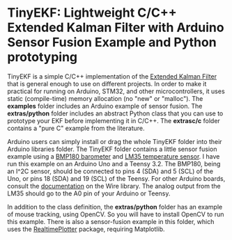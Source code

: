 # TinyEKF: Lightweight C/C++ Extended Kalman Filter with Arduino Sensor Fusion Example and Python prototyping

TinyEKF is a simple C/C++ implementation of the [Extended Kalman Filter](http://home.wlu.edu/~levys/kalman_tutorial/) 
that is general enough to use on different projects.  In order to make it
practical for running on Arduino, STM32, and other microcontrollers, it uses
static (compile-time) memory allocation (no "new" or "malloc").  The
**examples** folder includes an Arduino example of sensor fusion.  The
**extras/python** folder includes an abstract Python class that you can use to
prototype your EKF before implementing it in C/C++. The **extrasc/c** folder
contains a "pure C" example from the literature.

Arduino users can simply install or drag the whole TinyEKF folder into their Arduino libraries folder. 
The TinyEKF folder contains a little sensor fusion example using a 
[BMP180 barometer](https://www.sparkfun.com/products/11824) and 
[LM35 temperature sensor](http://www.robotshop.com/en/dfrobot-lm35-linear-temperature-sensor.html).
I have run this example on an Arduino Uno and a Teensy 3.2. The BMP180, being an I^2C sensor, should be connected
to pins 4 (SDA) and 5 (SCL) of the Uno, or pins 18 (SDA) and 19 (SCL) of the Teensy.  For other Arduino boards,
consult the [documentation](https://www.arduino.cc/en/Reference/Wire) on the Wire library. The analog output
from the LM35 should go to the A0 pin of your Arduino or Teensy.

In addition to the class definition, the **extras/python** folder has an example of mouse tracking, using OpenCV. 
So you will have to install OpenCV to run this example. There is also a sensor-fusion example in this folder,
which uses the [RealtimePlotter](https://github.com/simondlevy/RealtimePlotter) package, requiring
Matplotlib.
